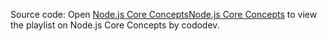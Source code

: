 Source code:
Open [Node.js Core Concepts]()[Node.js Core Concepts](https://youtube.com/playlist?list=PLCiGw8i6Nhvo08rQd9J7e19ToKMCJVKaM) to view the playlist on Node.js Core Concepts by cododev.
